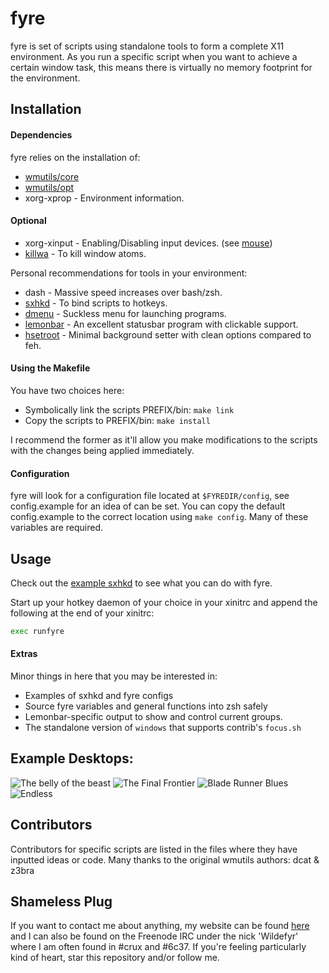fyre
====

fyre is set of scripts using standalone tools to form a complete X11
environment. As you run a specific script when you want to achieve a certain
window task, this means there is virtually no memory footprint for the
environment.

Installation
------------

#### Dependencies

fyre relies on the installation of:

- [wmutils/core](https://github.com/wmutils/core)
- [wmutils/opt](https://github.com/wmutils/opt)
- xorg-xprop - Environment information.

#### Optional

- xorg-xinput - Enabling/Disabling input devices. (see [mouse](https://github.com/wildefyr/fyre/blob/master/mouse))
- [killwa](https://github.com/wmutils/contrib/tree/master/killwa) - To kill window atoms.

Personal recommendations for tools in your environment:

- dash - Massive speed increases over bash/zsh.
- [sxhkd](https://github.com/baskerville/sxhkd) - To bind scripts to hotkeys.
- [dmenu](http://tools.suckless.org/dmenu/) - Suckless menu for launching programs.
- [lemonbar](https://github.com/baskerville/bar) - An excellent statusbar program with clickable support.
- [hsetroot](https://github.com/elmiko/hsetroot) - Minimal background setter with clean options compared to feh.

#### Using the Makefile

You have two choices here:

- Symbolically link the scripts PREFIX/bin: `make link`
- Copy the scripts to PREFIX/bin: `make install`

I recommend the former as it'll allow you make modifications to the scripts
with the changes being applied immediately.

#### Configuration

fyre will look for a configuration file located at `$FYREDIR/config`, see
config.example for an idea of can be set. You can copy the default
config.example to the correct location using `make config`. Many of these
variables are required.

Usage
-----

Check out the [example sxhkd](https://raw.githubusercontent.com/wildefyr/fyre/master/sxhkdc.example) to see what you can do with fyre.

Start up your hotkey daemon of your choice in your xinitrc and append the
following at the end of your xinitrc:

```bash
exec runfyre
```

#### Extras

Minor things in here that you may be interested in:

- Examples of sxhkd and fyre configs
- Source fyre variables and general functions into zsh safely
- Lemonbar-specific output to show and control current groups.
- The standalone version of `windows` that supports contrib's `focus.sh`

Example Desktops:
---------------

![The belly of the beast](https://wildefyr.net/media/screenshots/The%20belly%20of%20the%20beast.png)
![The Final Frontier](https://wildefyr.net/media/screenshots/thefinalfrontier.png)
![Blade Runner Blues](https://wildefyr.net/media/screenshots/bladerunnerblues.png)
![Endless](https://wildefyr.net/media/screenshots/clean.png)

Contributors
------------

Contributors for specific scripts are listed in the files where they have
inputted ideas or code. Many thanks to the original wmutils authors: dcat &
z3bra

Shameless Plug
--------------

If you want to contact me about anything, my website can be found
[here](https://wildefyr.net) and I can also be found on the Freenode IRC under
the nick 'Wildefyr' where I am often found in #crux and #6c37. If you're feeling
particularly kind of heart, star this repository and/or follow me.
